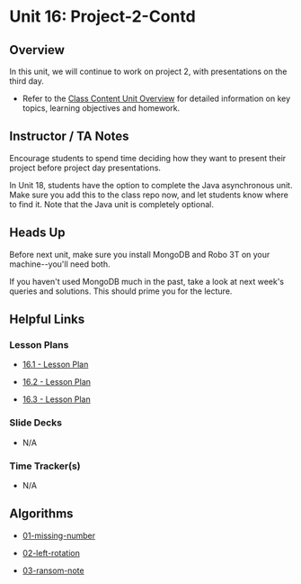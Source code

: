 # Unit 16: Project-2-Contd

## Overview

In this unit, we will continue to work on project 2, with presentations on the third day.

  * Refer to the [Class Content Unit Overview](../../../01-Class-Content/16-Project-2-Contd/README.md) for detailed information on key topics, learning objectives and homework.

## Instructor / TA Notes

Encourage students to spend time deciding how they want to present their project before project day presentations.

In Unit 18, students have the option to complete the Java asynchronous unit. Make sure you add this to the class repo now, and let students know where to find it. Note that the Java unit is completely optional.

## Heads Up

Before next unit, make sure you install MongoDB and Robo 3T on your machine--you'll need both.

If you haven't used MongoDB much in the past, take a look at next week's queries and solutions. This should prime you for the lecture.

## Helpful Links

### Lesson Plans

  * [16.1 - Lesson Plan](01-Day/16.1-LESSON-PLAN.md)

  * [16.2 - Lesson Plan](02-Day/16.2-LESSON-PLAN.md)

  * [16.3 - Lesson Plan](03-Day/16.3-LESSON-PLAN.md)

### Slide Decks

  * N/A

### Time Tracker(s)

  * N/A

## Algorithms

  * [01-missing-number](../../../01-Class-Content/16-Project-2-Contd/03-Algorithms/01-missing-number)

  * [02-left-rotation](../../../01-Class-Content/16-Project-2-Contd/03-Algorithms/02-left-rotation)

  * [03-ransom-note](../../../01-Class-Content/16-Project-2-Contd/03-Algorithms/03-ransom-note)
